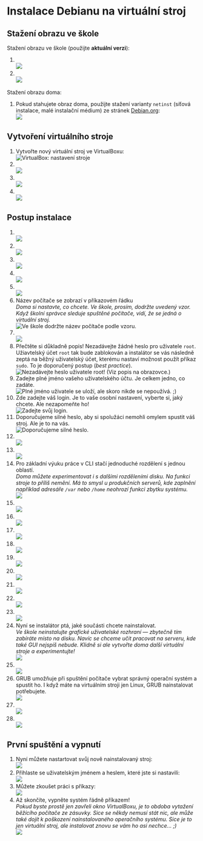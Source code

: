 # Instalace Debianu na virtuální stroj

## Stažení obrazu ve škole

Stažení obrazu ve škole (použijte **aktuální verzi**):
1. <br />![](img/010_dilna.png)
1. <br />![](img/020_d-img.png)

Stažení obrazu doma:
1. Pokud stahujete obraz doma, použijte stažení varianty <code>netinst</code> (síťová instalace, malé instalační médium) ze stránek [Debian.org](https://www.debian.org):<br />![](img/030_download.png)

## Vytvoření virtuálního stroje
1. Vytvořte nový virtuální stroj ve VirtualBoxu:<br />![VirtualBox: nastavení stroje](img/040_vm-config.png)
1. <br />![](img/045_vm-config-cpu.png)
1. <br />![](img/050_vm-disk.png)
1. <br />![](img/060_start.png)
<!---1. <br />![](img/070_select-dvd.png)
1. <br />![](img/080_add-iso.png)-->

## Postup instalace
1. <br />![](img/090_installer.png)
1. <br />![](img/100_lang.png)
1. <br />![](img/110_lang2.png)
1. <br />![](img/120_keyb.png)
1. <br />![](img/125_install.png)
1. Název počítače se zobrazí v&nbsp;příkazovém řádku<br />
_Doma si nastavte, co chcete. Ve škole, prosím, dodržte uvedený vzor. Když školní správce sleduje spuštěné počítače, vidí, že se jedná o virtuální stroj._<br />![Ve škole dodržte název počítače podle vzoru.](img/130_hostname.png)
1. <br />![](img/140_domain.png)
1. Přečtěte si důkladně popis! Nezadávejte žádné heslo pro uživatele `root`. Užiavtelský účet `root` tak bude zablokován a instalátor se vás následně zeptá na běžný uživatelský účet, kterému nastaví možnost použít příkaz `sudo`. To je doporučený postup (_best practice_).<br />![Nezadávejte heslo uživatele root! (Viz popis na obrazovce.)](img/150_no-root.png)
1. Zadejte plné jméno vašeho uživatelského účtu. Je celkem jedno, co zadáte.<br />![Plné jméno uživatele se uloží, ale skoro nikde se nepoužívá. ;)](img/160_username.png)
1. Zde zadejte váš login. Je to vaše osobní nastavení, vyberte si, jaký chcete. Ale nezapomeňte ho!<br />![Zadejte svůj login.](img/170_username2.png)
1. Doporučujeme silné heslo, aby si spolužáci nemohli omylem spustit váš stroj. Ale je to na vás.<br />![Doporučujeme silné heslo.](img/180_passwd.png)
1. <br />![](img/190_rozdeleni.png)
1. <br />![](img/200_disk.png)
1. Pro základní výuku práce v CLI stačí jednoduché rozdělení s&nbsp;jednou oblastí.<br />
_Doma můžete experimentovat i s&nbsp;dalšími rozděleními disku. Na funkci stroje to příliš nemění. Má to smysl u produkčních serverů, kde zaplnění například adresáře `/var` nebo `/home` neohrozí funkci zbytku systému._<br />![](img/210_vse-v-jednom.png)
1. <br />![](img/220_format.png)
1. <br />![](img/230_format.png)
1. <br />![](img/240_copy.png)
1. <br />![](img/250_dalsi-ne.png)
1. <br />![](img/250_mirror.png)
1. <br />![](img/260_mirror2.png)
1. <br />![](img/270_no-proxy.png)
1. <br />![](img/280_apt.png)
1. <br />![](img/290_baliky.png)
1. Nyní se instalátor ptá, jaké součásti chcete nainstalovat.<br />
_Ve škole neinstalujte grafické uživatelské rozhraní &mdash; zbytečně tím zabíráte místo na disku. Navíc se chceme učit pracovat na serveru, kde také GUI nejspíš nebude. Klidně si ale vytvořte doma další virtuální stroje a experimentujte!_<br />![](img/300_tasksel.png)
1. <br />![](img/310_install.png)
1. GRUB umožňuje při spuštění počítače vybrat správný operační systém a spustit ho. I když máte na virtuálním stroji jen Linux, GRUB nainstalovat potřebujete.<br />![](img/320_grub.png)
1. <br />![](img/330_grub2.png)
1. <br />![](img/340_hotovo.png)

## První spuštění a vypnutí
1. Nyní můžete nastartovat svůj nově nainstalovaný stroj:<br />![](img/350_boot.png)
1. Přihlaste se uživatelským jménem a heslem, které jste si nastavili:<br />![](img/360_login.png)
1. Můžete zkoušet práci s&nbsp;příkazy:<br />![](img/370_cli.png)
1. Až skončíte, vypněte systém řádně příkazem!<br />
_Pokud byste prostě jen zavřeli okno VirtualBoxu, je to obdoba vytažení běžícího počítače ze zásuvky. Sice se někdy nemusí stát nic, ale může také dojít k&nbsp;poškození nainstalovaného operačního systému. Sice je to jen virtuální stroj, ale instalovat znovu se vám ho asi nechce... ;)_<br />![](img/380_shutdown.png)


